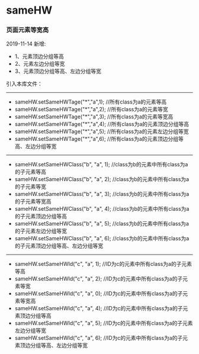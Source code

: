 # sameHW
### 页面元素等宽高
2019-11-14 新增:
* 1、元素顶边分组等高
* 2、元素左边分组等宽
* 3、元素顶边分组等高、左边分组等宽

引入本库文件：<script src="sameHW.js" type="text/javascript"></script>

* * *
* sameHW.setSameHWTage("*","a",1);	//所有class为a的元素等高
* sameHW.setSameHWTage("*","a",2);	//所有class为a的元素等宽
* sameHW.setSameHWTage("*","a",3);	//所有class为a的元素等宽高
* sameHW.setSameHWTage("*","a",4);	//所有class为a的元素顶边分组等高
* sameHW.setSameHWTage("*","a",5);	//所有class为a的元素左边分组等宽
* sameHW.setSameHWTage("*","a",6);	//所有class为a的元素顶边分组等高、左边分组等宽
* * *
* sameHW.setSameHWClass("b", "a", 1); //class为b的元素中所有class为a的子元素等高
* sameHW.setSameHWClass("b", "a", 2); //class为b的元素中所有class为a的子元素等宽
* sameHW.setSameHWClass("b", "a", 3); //class为b的元素中所有class为a的子元素等宽高
* sameHW.setSameHWClass("b", "a", 4); //class为b的元素中所有class为a的子元素顶边分组等高
* sameHW.setSameHWClass("b", "a", 5); //class为b的元素中所有class为a的子元素左边分组等宽
* sameHW.setSameHWClass("b", "a", 6); //class为b的元素中所有class为a的子元素顶边分组等高、左边分组等宽
* * *
* sameHW.setSameHWId("c", "a", 1); //ID为c的元素中所有class为a的子元素等高
* sameHW.setSameHWId("c", "a", 2); //ID为c的元素中所有class为a的子元素等宽
* sameHW.setSameHWId("c", "a", 0); //ID为c的元素中所有class为a的子元素等宽高
* sameHW.setSameHWId("c", "a", 4); //ID为c的元素中所有class为a的子元素顶边分组等高
* sameHW.setSameHWId("c", "a", 5); //ID为c的元素中所有class为a的子元素左边分组等宽
* sameHW.setSameHWId("c", "a", 6); //ID为c的元素中所有class为a的子元素顶边分组等高、左边分组等宽